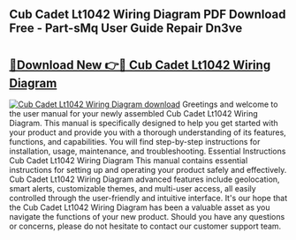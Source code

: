 ## Cub Cadet Lt1042 Wiring Diagram PDF Download Free - Part-sMq User Guide Repair Dn3ve

# <h2><a href="http://dfiffdf.blite.top/?on=Cub+Cadet+Lt1042+Wiring+Diagram">🔗Download New 👉🔴 Cub Cadet Lt1042 Wiring Diagram</a></h2>

[![Cub Cadet Lt1042 Wiring Diagram download](https://i.imgur.com/lujVjoI.png)](http://dfiffdf.blite.top/?on=Cub+Cadet+Lt1042+Wiring+Diagram)
Greetings and welcome to the user manual for your newly assembled Cub Cadet Lt1042 Wiring Diagram. This manual is specifically designed to help you get started with your product and provide you with a thorough understanding of its features, functions, and capabilities. You will find step-by-step instructions for installation, usage, maintenance, and troubleshooting. Essential Instructions Cub Cadet Lt1042 Wiring Diagram This manual contains essential instructions for setting up and operating your product safely and effectively. Cub Cadet Lt1042 Wiring Diagram advanced features include geolocation, smart alerts, customizable themes, and multi-user access, all easily controlled through the user-friendly and intuitive interface. It's our hope that the Cub Cadet Lt1042 Wiring Diagram has been a valuable asset as you navigate the functions of your new product. Should you have any questions or concerns, please do not hesitate to contact our customer support team.
